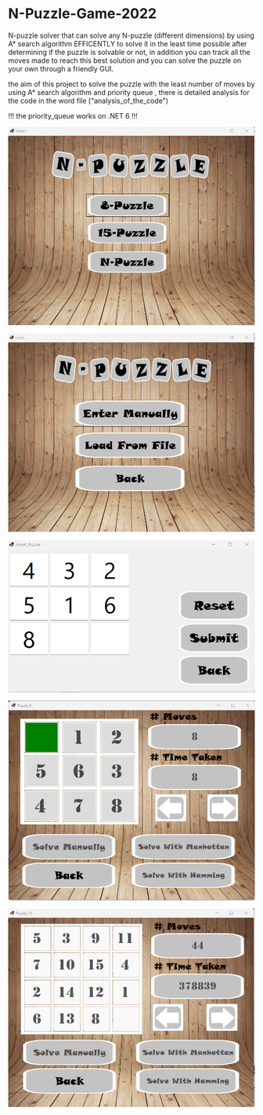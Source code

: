 # N-Puzzle-Game-2022
N-puzzle solver that can solve any N-puzzle (different dimensions) by using A* search algorithm EFFICENTLY to solve it in the least time possible after determining if the puzzle is solvable or not, in addition you can track all the moves made to reach this best solution and you can solve the puzzle on your own through a friendly GUI.

the aim of this project to solve the puzzle with the least number of moves by using A* search algorithm and priority queue , there is detailed analysis for the code in the word file ("analysis_of_the_code")

!!! the priority_queue works on .NET 6 !!!


![](screenshots/img-1.png)

![](screenshots/img-2.png)

![](screenshots/img-3.png)

![](screenshots/img-4.png)

![](screenshots/img-5.png)
